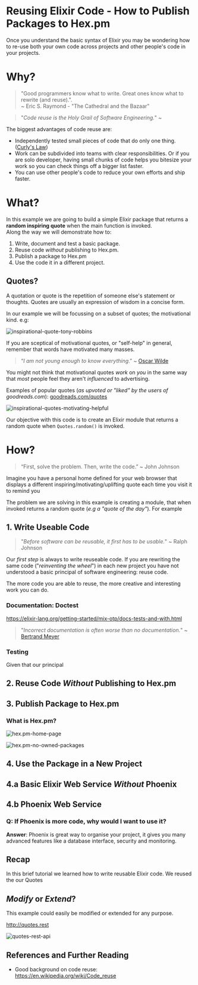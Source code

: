 # Reusing Elixir Code - How to Publish Packages to Hex.pm

Once you understand the basic syntax of Elixir
you may be wondering how to re-use
both your own code across projects
and other people's code in your projects.

# Why?

> "Good programmers
know what to write.
Great ones know what
to rewrite (and reuse).". <br />
~ Eric S. Raymond - "The Cathedral and the Bazaar"

> "_Code reuse is the Holy Grail of Software Engineering._"
~ 

The biggest advantages of code reuse are:
+ Independently tested small pieces of code
that do only one thing.
([Curly's Law](https://blog.codinghorror.com/curlys-law-do-one-thing))
+ Work can be subdivided into teams with clear responsibilities.
Or if you are solo developer,
having small chunks of code helps you bitesize your work
so you can check things off a bigger list faster.
+ You can use other people's code to reduce your own efforts and ship faster.


# What?

In this example we are going to build a simple Elixir package
that returns a **random inspiring quote**
when the main function is invoked. <br />
Along the way we will demonstrate how to:
1. Write, document and test a basic package.  
2. Reuse code _without_ publishing to Hex.pm.
3. Publish a package to Hex.pm
4. Use the code it in a different project.

## Quotes?

A quotation or quote
is the repetition of someone else's statement or thoughts.
Quotes are usually an expression of wisdom in a concise form.



In our example we will be focussing on
a subset of quotes; the motivational kind. e.g:

![inspirational-quote-tony-robbins](https://user-images.githubusercontent.com/194400/65891570-a68a5e00-e39c-11e9-8cfd-d6fcaeea242f.png)


If you are sceptical of motivational quotes,
or "self-help" in general,
remember that words have motivated many masses.

> “_I am not young enough to know everything_.”
~ [Oscar Wilde]()

You might not think that motivational quotes _work_ on _you_
in the same way that _most_ people
feel they aren't _influenced_ to advertising.





Examples of popular quotes
(_as upvoted or "liked" by the users of goodreads.com_):
[goodreads.com/quotes](https://www.goodreads.com/quotes)


![inspirational-quotes-motivating-helpful](https://user-images.githubusercontent.com/194400/65878472-0f1a1080-e386-11e9-92b5-8337c581d825.png)



Our objective with this code is
to create an Elixir module that returns
a random quote when `Quotes.random()` is invoked.

# How?

> “First, solve the problem. Then, write the code.” ~ John Johnson

Imagine you have a personal home defined for your web browser
that displays a different inspiring/motivating/uplifting quote
each time you visit it to remind you



The problem we are solving in this example
is creating a module,
that when invoked
returns a random
quote (_e.g a "quote of the day"_).
For example




## 1. Write Useable Code

> "_Before software can be reusable,
it first has to be usable._"
~ Ralph Johnson


Our _first step_ is always to write reuseable code.
If you are rewriting the same code
("_reinventing the wheel_")
in each new project
you have not understood a
basic principal of software engineering:
reuse code.


The more code you are able to reuse,
the more creative and interesting work you can do.



### Documentation: Doctest

https://elixir-lang.org/getting-started/mix-otp/docs-tests-and-with.html


> "_Incorrect documentation is often worse than no documentation._"
~ [Bertrand Meyer](https://en.wikipedia.org/wiki/Bertrand_Meyer)

### Testing

Given that our principal


## 2. Reuse Code _Without_ Publishing to Hex.pm




## 3. Publish Package to Hex.pm



### What is Hex.pm?



![hex.pm-home-page](https://user-images.githubusercontent.com/194400/65838440-f4e72080-e2fa-11e9-82d4-821187461804.png)


![hex.pm-no-owned-packages](https://user-images.githubusercontent.com/194400/65838879-8c4e7280-e2ff-11e9-8357-c939e3fde78a.png)


## 4. Use the Package in a New Project


## 4.a Basic Elixir Web Service _Without_ Phoenix

## 4.b Phoenix Web Service

### Q: If Phoenix is more code, why would I want to use it?

**Answer**: Phoenix is great way to organise your project,
it gives you many advanced features like a database interface,
security and monitoring.


## Recap

In this brief tutorial we learned how to write reusable Elixir code.
We reused the our Quotes


## _Modify_ or _Extend_?

This example could easily be modified or extended
for any purpose.

http://quotes.rest

![quotes-rest-api](https://user-images.githubusercontent.com/194400/65838802-d125d980-e2fe-11e9-93a4-12026b05932e.png)


## References and Further Reading

+ Good background on code reuse: https://en.wikipedia.org/wiki/Code_reuse
